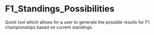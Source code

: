 # F1_Standings_Possibilities
Quick tool which allows for a user to generate the possible results for F1 championships based on current standings.
